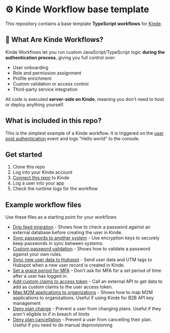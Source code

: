 # ⚙️ Kinde Workflow base template

This repository contains a base template **TypeScript workflows** for [Kinde](https://kinde.com).

## 🧠 What Are Kinde Workflows?

Kinde Workflows let you run custom JavaScript/TypeScript logic **during the authentication process**, giving you full control over:

- User onboarding
- Role and permission assignment
- Profile enrichment
- Custom validation or access control
- Third-party service integration

All code is executed **server-side on Kinde**, meaning you don’t need to host or deploy anything yourself.

## What is included in this repo?

This is the simplest example of a Kinde workflow. It is triggered on the [user post authentication](https://docs.kinde.com/workflows/example-workflows/workflow-user-post-auth/) event and logs "Hello world" to the console.

## Get started

1. Clone this repo
2. Log into your Kinde account
3. [Connect this repo](https://docs.kinde.com/workflows/about-workflows/connect-repo-for-workflows/#connect-your-repo-and-branch) to Kinde
4. Log a user into your app
5. Check the runtime logs for the workflow

## Example workflow files

Use these files as a starting point for your workflows

- [Drip feed migration](https://github.com/kinde-starter-kits/workflow-examples/blob/main/existingPassword/dripFeedMigrationWorkflow.ts) - Shows how to check a password against an external database before creating the user in Kinde.
- [Sync passwords to another system](https://github.com/kinde-starter-kits/workflow-examples/blob/main/newPassword/securelySyncPasswordWorkflow.ts) - Use encryption keys to securely keep passwords in sync between systems.
- [Custom password validation](https://github.com/kinde-starter-kits/workflow-examples/blob/main/newPassword/customPasswordValidationWorkflow.ts) - Shows how to validate a password against your own rules.
- [Sync new user data to Hubspot](https://github.com/kinde-starter-kits/workflow-examples/blob/main/postUserAuthentication/syncNewUserToHubspotWorkflow.ts) - Send user data and UTM tags to Hubspot when a new user record is created in Kinde.
- [Set a grace period for MFA](https://github.com/kinde-starter-kits/workflow-examples/blob/main/preMFA/gracePeriodWorkflow.ts) - Don't ask for MFA for a set period of time after a user has logged in.
- [Add custom claims to access token](https://github.com/kinde-starter-kits/workflow-examples/blob/main/userTokens/customClaimsAccessTokenWorkflow.ts) - Call an external API to get data to add as custom claims to the user access token.
- [Map M2M applications to organizations](https://github.com/kinde-starter-kits/workflow-examples/blob/main/m2mToken/mapOrgToM2MApplicationWorkflow.ts) - Shows how to map M2M applications to organizations. Useful if using Kinde for B2B API key management
- [Deny plan change](https://github.com/kinde-starter-kits/workflow-examples/blob/main/planSelection/denyPlanChangeWorkflow.ts) - Prevent a user from changing plans. Useful if they aren't eligible to if in breach of limits
- [Deny plan cancellation](https://github.com/kinde-starter-kits/workflow-examples/blob/main/planCancellationRequest/denyPlanCancellation.ts) - Prevent a user from cancelling their plan. Useful if you need to do manual deprovisioning
